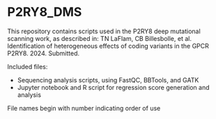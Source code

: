 # P2RY8_DMS

This repository contains scripts used in the P2RY8 deep mutational scanning work, as described in:
TN LaFlam, CB Billesbolle, et al. Identification of heterogeneous effects of coding variants in the GPCR P2RY8. 2024. Submitted. 

Included files: 
- Sequencing analysis scripts, using FastQC, BBTools, and GATK 
- Jupyter notebook and R script for regression score generation and analysis

File names begin with number indicating order of use 

